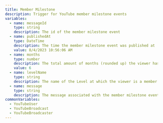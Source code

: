 ```yaml
---
title: Member Milestone
description: Trigger for YouTube member milestone events
variables:
  - name: messageId
    type: string
    description: The id of the member milestone event
  - name: publishedAt
    type: DateTime
    description: The time the member milestone event was published at
    value: 8/4/2023 10:56:06 AM
  - name: months
    type: number
    description: The total amount of months (rounded up) the viewer has been a member
    value: 6
  - name: levelName
    type: string
    description: The name of the Level at which the viewer is a member.
  - name: message
    type: string
    description: The message associated with the member milestone event
commonVariables:
  - YouTubeUser
  - YouTubeBroadcast
  - YouTubeBroadcaster
---
```

